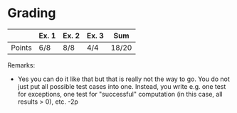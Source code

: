 # Grading

|        | Ex. 1 | Ex. 2 | Ex. 3 | Sum   |
|--------|-------|-------|-------|-------|
| Points | 6/8   | 8/8   | 4/4   | 18/20 |

Remarks:
- Yes you can do it like that but that is really not the way to go. You do not just put all possible test cases into one.
  Instead, you write e.g. one test for exceptions, one test for "successful" computation (in this case, all results > 0), etc. -2p